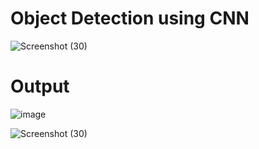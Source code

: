 # Object Detection using CNN
![Screenshot (30)](https://github.com/Rutuja0596/object_detection/assets/55682857/8eee4bc7-ec1f-4aab-bf99-477dd4133fe9)

# Output
![image](https://github.com/Rutuja0596/object_detection/assets/55682857/e12ae2d9-9a45-424d-920a-0e85d82fe715)

![Screenshot (30)](https://github.com/Rutuja0596/object_detection/assets/55682857/dabdd2bd-53eb-4bde-aff9-49b24c507b6f)
